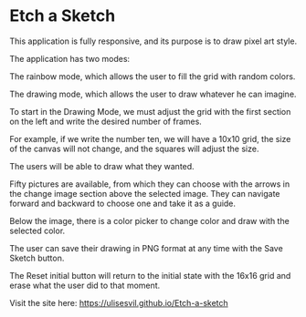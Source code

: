 # Etch a Sketch

This application is fully responsive, and its purpose is to draw pixel art style.

The application has two modes:

The rainbow mode, which allows the user to fill the grid with random colors.

The drawing mode, which allows the user to draw whatever he can imagine.

To start in the Drawing Mode, we must adjust the grid with the first section on the left and write the desired number of frames.

For example, if we write the number ten, we will have a 10x10 grid, the size of the canvas will not change, and the squares will adjust the size.

The users will be able to draw what they wanted.

Fifty pictures are available, from which they can choose with the arrows in the change image section above the selected image. They can navigate forward and backward to choose one and take it as a guide.

Below the image, there is a color picker to change color and draw with the selected color.

The user can save their drawing in PNG format at any time with the Save Sketch button.

The Reset initial button will return to the initial state with the 16x16 grid and erase what the user did to that moment.

Visit the site here: https://ulisesvil.github.io/Etch-a-sketch